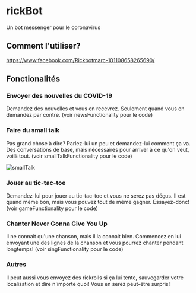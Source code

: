 # rickBot
Un bot messenger pour le coronavirus
## Comment l'utiliser?

https://www.facebook.com/Rickbotmarc-101108658265690/


## Fonctionalités

### Envoyer des nouvelles du COVID-19

Demandez des nouvelles et vous en recevrez. Seulement quand vous en demandez par contre. (voir newsFunctionality pour le code)


### Faire du small talk

Pas grand chose à dire? Parlez-lui un peu et demandez-lui comment ça va. Des conversations de base, mais nécessaires pour arriver à ce qu'on veut, voilà tout. (voir smallTalkFunctionality pour le code)

![smallTalk](images/path/smallTalk.png?raw=true "Small Talk")

### Jouer au tic-tac-toe

Demandez-lui pour jouer au tic-tac-toe et vous ne serez pas déçus. Il est quand même bon, mais vous pouvez tout de même gagner. Essayez-donc! (voir gameFunctionality pour le code)


### Chanter Never Gonna Give You Up

Il ne connait qu'une chanson, mais il la connait bien. Commencez en lui envoyant une des lignes de la chanson et vous pourrez chanter pendant longtemps! (voir singFunctionality pour le code)

### Autres

Il peut aussi vous envoyez des rickrolls si ça lui tente, sauvegarder votre localisation et dire n'importe quoi! Vous en serez peut-être surpris!

